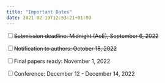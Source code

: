 ```yaml
---
title: "Important Dates"
date: 2021-02-19T12:53:21+01:00
---
```



<input class="filled-in" type="checkbox"><span><s>Submission deadline: Midnight (AoE), September 6, 2022</s></span>

<input class="filled-in" type="checkbox"><span><s>Notification to authors: October 18, 2022
</s></span>

<input class="filled-in" type="checkbox"><span>Final papers ready: November 1, 2022</span>

<input class="filled-in" type="checkbox"><span>Conference: December 12 - December 14, 2022
</span>
